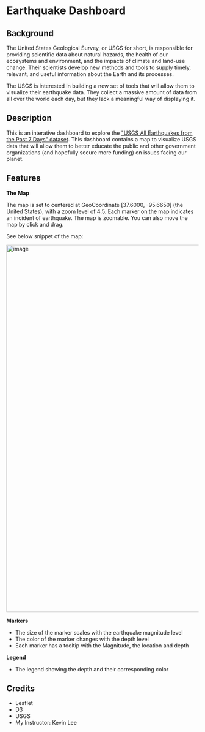 # Earthquake Dashboard

## Background 
  The United States Geological Survey, or USGS for short, is responsible for providing scientific data about natural hazards, the health of our ecosystems and environment, and the impacts of climate and land-use change. Their scientists develop new methods and tools to supply timely, relevant, and useful information about the Earth and its processes.

  The USGS is interested in building a new set of tools that will allow them to visualize their earthquake data. They collect a massive amount of data from all over the world each day, but they lack a meaningful way of displaying it. 

## Description 
This is an interative dashboard to explore the ["USGS All Earthquakes from the Past 7 Days" dataset](https://earthquake.usgs.gov/earthquakes/feed/v1.0/summary/all_week.geojson). This dashboard contains a map to visualize USGS data that will allow them to better educate the public and other government organizations (and hopefully secure more funding) on issues facing our planet.

## Features
**The Map**

  The map is set to centered at GeoCoordinate [37.6000, -95.6650] (the United States), with a zoom level of 4.5. Each marker on the map indicates an incident of earthquake. The map is zoomable. You can also move the map by click and drag. 

See below snippet of the map:
  
  <img width="959" alt="image" src="https://user-images.githubusercontent.com/120543690/229026806-59a5c463-8957-407b-812c-732f55437c0b.png">

**Markers**

  - The size of the marker scales with the earthquake magnitude level 
  - The color of the marker changes with the depth level
  - Each marker has a tooltip with the Magnitude, the location and depth
  
**Legend**

  - The legend showing the depth and their corresponding color

## Credits
- Leaflet 
- D3
- USGS
- My Instructor: Kevin Lee
